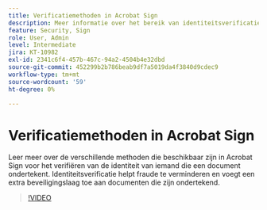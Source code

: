 ```yaml
---
title: Verificatiemethoden in Acrobat Sign
description: Meer informatie over het bereik van identiteitsverificatiemethoden in Acrobat Sign
feature: Security, Sign
role: User, Admin
level: Intermediate
jira: KT-10982
exl-id: 2341c6f4-457b-467c-94a2-4504b4e32dbd
source-git-commit: 452299b2b786beab9df7a5019da4f3840d9cdec9
workflow-type: tm+mt
source-wordcount: '59'
ht-degree: 0%

---
```


# Verificatiemethoden in Acrobat Sign

Leer meer over de verschillende methoden die beschikbaar zijn in Acrobat Sign voor het verifiëren van de identiteit van iemand die een document ondertekent. Identiteitsverificatie helpt fraude te verminderen en voegt een extra beveiligingslaag toe aan documenten die zijn ondertekend.

>[!VIDEO](https://video.tv.adobe.com/v/3447588?quality=12&learn=on&hidetitle=true&captions=dut)
